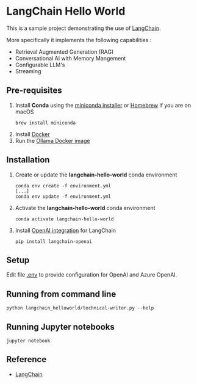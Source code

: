# LangChain Hello World

This is a sample project demonstrating the use of [LangChain](https://python.langchain.com/).

More specifically it implements the following capabilities :
* Retrieval Augmented Generation (RAG)
* Conversational AI with Memory Mangement
* Configurable LLM's
* Streaming

## Pre-requisites

1. Install **Conda** using the [miniconda installer](https://conda.io/en/latest/miniconda.html) or [Homebrew](https://brew.sh/index_fr) if you are on macOS
   ```console
   brew install miniconda
   ```
1. Install [Docker](https://docs.docker.com/engine/install/)
1. Run the [Ollama Docker image](https://hub.docker.com/r/ollama/ollama)

## Installation

1. Create or update the **langchain-hello-world** conda environment
   ```console
   conda env create -f environment.yml
   [...]
   conda env update -f environment.yml
   ```
1. Activate the **langchain-hello-world** conda environment
   ```console
   conda activate langchain-hello-world
   ```
1. Install [OpenAI integration](https://api.python.langchain.com/en/latest/openai_api_reference.html) for LangChain
   ```console
   pip install langchain-openai
   ```

## Setup

Edit file [.env](./.env) to provide configuration for OpenAI and Azure OpenAI.

## Running from command line

```console
python langchain_helloworld/technical-writer.py --help
```

## Running Jupyter notebooks

```console
jupyter notebook
```

## Reference

* [LangChain](https://python.langchain.com/)
